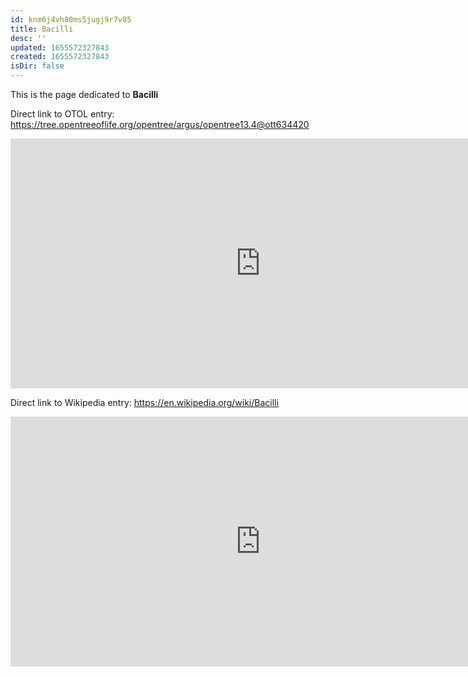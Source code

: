 ```yaml
---
id: knm6j4vh80ms5jugj9r7v85
title: Bacilli
desc: ''
updated: 1655572327843
created: 1655572327843
isDir: false
---
```

This is the page dedicated to **Bacilli**


Direct link to OTOL entry: https://tree.opentreeoflife.org/opentree/argus/opentree13.4@ott634420



<html>
    <body>
    <iframe src="https://tree.opentreeoflife.org/opentree/argus/opentree13.4@ott634420"
    width="800" height="400" frameborder="0" allowfullscreen> </iframe>
    </body>
</html>
    


Direct link to Wikipedia entry: https://en.wikipedia.org/wiki/Bacilli



<html>
    <body>
    <iframe src="https://en.wikipedia.org/wiki/Bacilli"
    width="800" height="400" frameborder="0" allowfullscreen> </iframe>
    </body>
</html>
    
